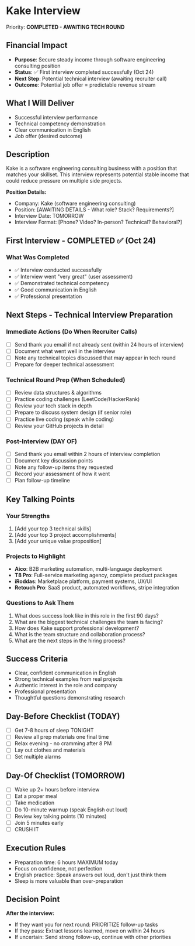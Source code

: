 # Kake Interview

Priority: **COMPLETED - AWAITING TECH ROUND**

## Financial Impact
- **Purpose**: Secure steady income through software engineering consulting position
- **Status**: ✅ First interview completed successfully (Oct 24)
- **Next Step**: Potential technical interview (awaiting recruiter call)
- **Outcome**: Potential job offer = predictable revenue stream

## What I Will Deliver
- Successful interview performance
- Technical competency demonstration
- Clear communication in English
- Job offer (desired outcome)

## Description
Kake is a software engineering consulting business with a position that matches your skillset. This interview represents potential stable income that could reduce pressure on multiple side projects.

**Position Details:**
- Company: Kake (software engineering consulting)
- Position: [AWAITING DETAILS - What role? Stack? Requirements?]
- Interview Date: TOMORROW
- Interview Format: [Phone? Video? In-person? Technical? Behavioral?]

## First Interview - COMPLETED ✅ (Oct 24)

### What Was Completed
- ✅ Interview conducted successfully
- ✅ Interview went "very great" (user assessment)
- ✅ Demonstrated technical competency
- ✅ Good communication in English
- ✅ Professional presentation

## Next Steps - Technical Interview Preparation

### Immediate Actions (Do When Recruiter Calls)
- [ ] Send thank you email if not already sent (within 24 hours of interview)
- [ ] Document what went well in the interview
- [ ] Note any technical topics discussed that may appear in tech round
- [ ] Prepare for deeper technical assessment

### Technical Round Prep (When Scheduled)
- [ ] Review data structures & algorithms
- [ ] Practice coding challenges (LeetCode/HackerRank)
- [ ] Review your tech stack in depth
- [ ] Prepare to discuss system design (if senior role)
- [ ] Practice live coding (speak while coding)
- [ ] Review your GitHub projects in detail

### Post-Interview (DAY OF)
- [ ] Send thank you email within 2 hours of interview completion
- [ ] Document key discussion points
- [ ] Note any follow-up items they requested
- [ ] Record your assessment of how it went
- [ ] Plan follow-up timeline

## Key Talking Points

### Your Strengths
1. [Add your top 3 technical skills]
2. [Add your top 3 project accomplishments]
3. [Add your unique value proposition]

### Projects to Highlight
- **Aico**: B2B marketing automation, multi-language deployment
- **T8 Pro**: Full-service marketing agency, complete product packages
- **iRoddas**: Marketplace platform, payment systems, UX/UI
- **Retouch Pro**: SaaS product, automated workflows, stripe integration

### Questions to Ask Them
1. What does success look like in this role in the first 90 days?
2. What are the biggest technical challenges the team is facing?
3. How does Kake support professional development?
4. What is the team structure and collaboration process?
5. What are the next steps in the hiring process?

## Success Criteria
- Clear, confident communication in English
- Strong technical examples from real projects
- Authentic interest in the role and company
- Professional presentation
- Thoughtful questions demonstrating research

## Day-Before Checklist (TODAY)
- [ ] Get 7-8 hours of sleep TONIGHT
- [ ] Review all prep materials one final time
- [ ] Relax evening - no cramming after 8 PM
- [ ] Lay out clothes and materials
- [ ] Set multiple alarms

## Day-Of Checklist (TOMORROW)
- [ ] Wake up 2+ hours before interview
- [ ] Eat a proper meal
- [ ] Take medication
- [ ] Do 10-minute warmup (speak English out loud)
- [ ] Review key talking points (10 minutes)
- [ ] Join 5 minutes early
- [ ] CRUSH IT

## Execution Rules
- Preparation time: 6 hours MAXIMUM today
- Focus on confidence, not perfection
- English practice: Speak answers out loud, don't just think them
- Sleep is more valuable than over-preparation

## Decision Point
**After the interview:**
- If they want you for next round: PRIORITIZE follow-up tasks
- If they pass: Extract lessons learned, move on within 24 hours
- If uncertain: Send strong follow-up, continue with other priorities
